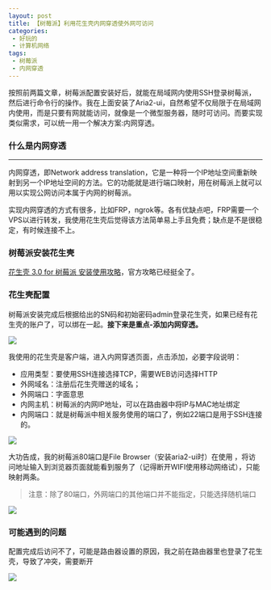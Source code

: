 ```yaml
---
layout: post
title: 【树莓派】利用花生壳内网穿透使外网可访问
categories:
 - 好玩的
 - 计算机网络
tags:
 - 树莓派
 - 内网穿透
---
```


按照前两篇文章，树莓派配置安装好后，就能在局域网内使用SSH登录树莓派，然后进行命令行的操作。我在上面安装了Aria2-ui，自然希望不仅局限于在局域网内使用，而是只要有网就能访问，就像是一个微型服务器，随时可访问。而要实现类似需求，可以统一用一个解决方案:内网穿透。

<!-- more -->

### 什么是内网穿透

---

内网穿透，即Network address translation，它是一种将一个IP地址空间重新映射到另一个IP地址空间的方法。它的功能就是进行端口映射，用在树莓派上就可以用以实现公网访问本属于内网的树莓派。

实现内网穿透的方式有很多，比如FRP，ngrok等。各有优缺点吧，FRP需要一个VPS以进行转发，我使用花生壳后觉得该方法简单易上手且免费；缺点是不是很稳定，有时候连接不上。



### 树莓派安装花生壳

[花生壳 3.0 for 树莓派 安装使用攻略](http://service.oray.com/question/2680.html)，官方攻略已经挺全了。



### 花生壳配置

树莓派安装完成后根据给出的SN码和初始密码admin登录花生壳，如果已经有花生壳的账户了，可以绑在一起。**接下来是重点-添加内网穿透。**

![](https://article-1300776923.file.myqcloud.com/%E6%A0%91%E8%8E%93%E6%B4%BE/%E5%86%85%E7%BD%91%E7%A9%BF%E9%80%8F_1.png)

我使用的花生壳是客户端，进入内网穿透页面，点击添加，必要字段说明：

- 应用类型：要使用SSH连接选择TCP，需要WEB访问选择HTTP
- 外网域名：注册后花生壳赠送的域名；
- 外网端口：字面意思
- 内网主机：树莓派的内网IP地址，可以在路由器中将IP与MAC地址绑定
- 内网端口：就是树莓派中相关服务使用的端口了，例如22端口是用于SSH连接的。



![](https://article-1300776923.file.myqcloud.com/%E6%A0%91%E8%8E%93%E6%B4%BE/%E5%86%85%E7%BD%91%E7%A9%BF%E9%80%8F_2.JPG)

大功告成，我的树莓派80端口是File Browser（安装aria2-ui时）在使用 ，将访问地址输入到浏览器页面就能看到服务了（记得断开WIFI使用移动网络试），只能映射两条。

> 注意：除了80端口，外网端口的其他端口并不能指定，只能选择随机端口

![](https://article-1300776923.file.myqcloud.com/%E6%A0%91%E8%8E%93%E6%B4%BE/%E5%86%85%E7%BD%91%E7%A9%BF%E9%80%8F_3.JPG)

### 可能遇到的问题

配置完成后访问不了，可能是路由器设置的原因，我之前在路由器里也登录了花生壳，导致了冲突，需要断开

![](https://article-1300776923.file.myqcloud.com/%E6%A0%91%E8%8E%93%E6%B4%BE/%E8%B7%AF%E7%94%B1%E5%99%A8%E8%AE%BE%E7%BD%AE.JPG)

